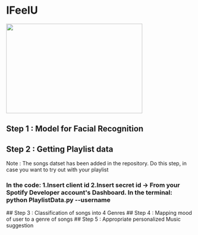 # IFeelU
<img src="https://user-images.githubusercontent.com/54071144/114262903-1650be80-9a00-11eb-990a-c79848b55807.png" width="366" height="241">

## Step 1 : Model for Facial Recognition
## Step 2 : Getting Playlist data
Note : The songs datset has been added in the repository. Do this step, in case you want to try out with your playlist
<h3>
In the code: 1.Insert client id
             2.Insert secret id
-> From your Spotify Developer account's Dashboard.
 In the terminal: python PlaylistData.py --username <Spotify_username>
</h3>
## Step 3 : Classification of songs into 4 Genres
## Step 4 : Mapping mood of user to a genre of songs
## Step 5 : Appropriate personalized Music suggestion
